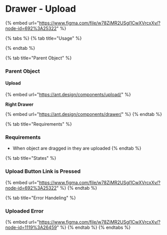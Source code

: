 # Drawer - Upload

{% embed url="https://www.figma.com/file/w78ZiMR2USgl1CwXVrcxXv/?node-id=692%3A25322" %}

{% tabs %}
{% tab title="Usage" %}

{% endtab %}

{% tab title="Parent Object" %}
### Parent Object

#### Upload

{% embed url="https://ant.design/components/upload/" %}

**Right Drawer**

{% embed url="https://ant.design/components/drawer/" %}
{% endtab %}

{% tab title="Requirements" %}
### Requirements

* When object are dragged in they are uploaded
{% endtab %}

{% tab title="States" %}
### Upload Button Link is Pressed

{% embed url="https://www.figma.com/file/w78ZiMR2USgl1CwXVrcxXv/?node-id=692%3A25322" %}
{% endtab %}

{% tab title="Error Handeling" %}
### Uploaded Error

{% embed url="https://www.figma.com/file/w78ZiMR2USgl1CwXVrcxXv/?node-id=1119%3A26459" %}
{% endtab %}
{% endtabs %}







